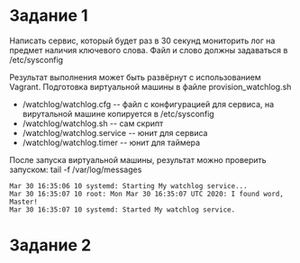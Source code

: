 # Задание 1

Написать сервис, который будет раз в 30 секунд мониторить лог на предмет наличия ключевого слова. Файл и слово должны задаваться в /etc/sysconfig

Результат выполнения может быть развёрнут с использованием Vagrant. Подготовка виртуальной машины в файле provision_watchlog.sh

- /watchlog/watchlog.cfg -- файл с конфигурацией для сервиса, на вирутальной машине копируется в /etc/sysconfig
- /watchlog/watchlog.sh -- сам скрипт
- /watchlog/watchlog.service -- юнит для сервиса
- /watchlog/watchlog.timer -- юнит для таймера

После запуска виртуальной машины, результат можно проверить запуском: tail -f /var/log/messages

```
Mar 30 16:35:06 10 systemd: Starting My watchlog service...
Mar 30 16:35:07 10 root: Mon Mar 30 16:35:07 UTC 2020: I found word, Master!
Mar 30 16:35:07 10 systemd: Started My watchlog service.
```

# Задание 2
